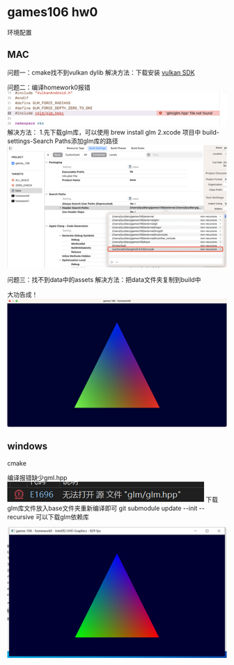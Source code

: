 # games106 hw0

环境配置

## MAC

问题一：cmake找不到vulkan dylib
解决方法：下载安装 [vulkan SDK](https://vulkan.lunarg.com/sdk/home#mac)

问题二：编译homework0报错
![error_mac](2023-04-14-13-51-26.png)
解决方法：
1.先下载glm库，可以使用 brew install glm
2.xcode 项目中 build-settings-Search Paths添加glm库的路径
![error_solve](2023-04-14-14-07-35.png)

问题三：找不到data中的assets
解决方法：把data文件夹复制到build中

大功告成！
![out](2023-04-14-14-22-33.png)

## windows

cmake

编译报错缺少gml.hpp
![error](error.png)
下载glm库文件放入base文件夹重新编译即可
git submodule update --init --recursive
可以下载glm依赖库

![hw0_run](./hw0_run.png)